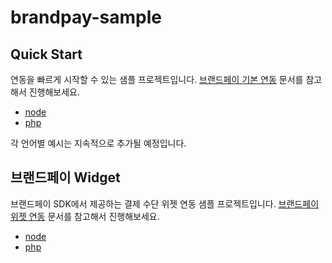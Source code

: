 # brandpay-sample

## Quick Start

연동을 빠르게 시작할 수 있는 샘플 프로젝트입니다. [브랜드페이 기본 연동](https://docs.tosspayments.com/guides/brandpay/integration) 문서를 참고해서 진행해보세요.

- [node](https://github.com/tosspayments/brandpay-sample/tree/main/quickstart/node)
- [php](https://github.com/tosspayments/brandpay-sample/tree/main/quickstart/php)

각 언어별 예시는 지속적으로 추가될 예정입니다.

## 브랜드페이 Widget

브랜드페이 SDK에서 제공하는 결제 수단 위젯 연동 샘플 프로젝트입니다. [브랜드페이 위젯 연동](https://docs.tosspayments.com/guides/brandpay/widget) 문서를 참고해서 진행해보세요.

- [node](https://github.com/tosspayments/brandpay-sample/tree/main/widget/node)
- [php](https://github.com/tosspayments/brandpay-sample/tree/main/widget/php)
